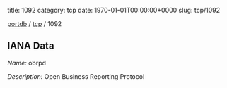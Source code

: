 title: 1092
category: tcp
date: 1970-01-01T00:00:00+0000
slug: tcp/1092

[portdb](/) / [tcp](/category/tcp.html) / 1092


## IANA Data

_Name:_ obrpd

_Description:_ Open Business Reporting Protocol

